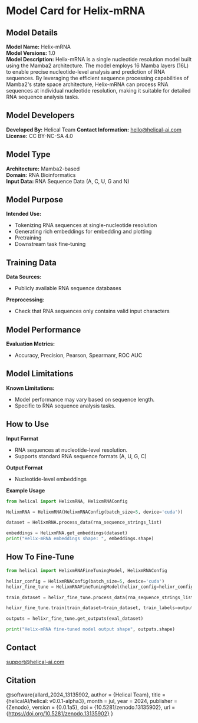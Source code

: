 # Model Card for Helix-mRNA

## Model Details

**Model Name:** Helix-mRNA  
**Model Versions:** 1.0  
**Model Description:** Helix-mRNA is a single nucleotide resolution model built using the Mamba2 architecture. The model employs 16 Mamba layers (16L) to enable precise nucleotide-level analysis and prediction of RNA sequences. By leveraging the efficient sequence processing capabilities of Mamba2's state space architecture, Helix-mRNA can process RNA sequences at individual nucleotide resolution, making it suitable for detailed RNA sequence analysis tasks.

## Model Developers

**Developed By:** Helical Team 
**Contact Information:** hello@helical-ai.com
**License:** CC BY-NC-SA 4.0 

## Model Type

**Architecture:** Mamba2-based  
**Domain:** RNA Bioinformatics  
**Input Data:** RNA Sequence Data (A, C, U, G and N)

## Model Purpose

**Intended Use:**  
- Tokenizing RNA sequences at single-nucleotide resolution
- Generating rich embeddings for embedding and plotting
- Pretraining
- Downstream task fine-tuning

## Training Data

**Data Sources:**  
- Publicly available RNA sequence databases

<!-- **Data Volume:**  
- 1TB of raw DNA/RNA sequence data -->

**Preprocessing:**  
- Check that RNA sequences only contains valid input characters

## Model Performance

**Evaluation Metrics:**  
- Accuracy, Precision, Pearson, Spearmanr, ROC AUC

<!-- **Performance Benchmarks:**  
- Mutation Detection: Precision 0.95, Recall 0.93
- Gene Prediction: Precision 0.90, Recall 0.88

**Testing Data:**  
- Held-out subset of the training dataset
- Additional external validation datasets -->

<!-- ## Ethical Considerations

**Bias and Fairness:**  
- Ensured diverse representation of species and sequence types in the training data
- Ongoing evaluation for any biases, particularly those that may impact underrepresented species

**Privacy:**  
- All training data sourced from public databases with appropriate usage permissions
- No use of private or sensitive genetic data without explicit consent

**Mitigations:**  
- Regular audits of model outputs to detect and correct biases
- Collaboration with ethicists and domain experts to ensure responsible use -->

## Model Limitations

**Known Limitations:**  
- Model performance may vary based on sequence length.
- Specific to RNA sequence analysis tasks.

<!-- **Future Improvements:**  
- Continuous integration of new data sources
- Enhancements in model architecture to better handle rare variants -->

## How to Use

**Input Format** 
- RNA sequences at nucleotide-level resolution.
- Supports standard RNA sequence formats (A, U, G, C)

**Output Format** 
- Nucleotide-level embeddings

**Example Usage**
```python
from helical import HelixmRNA, HelixmRNAConfig

HelixmRNA = HelixmRNA(HelixmRNAConfig(batch_size=5, device='cuda'))

dataset = HelixmRNA.process_data(rna_sequence_strings_list)

embeddings = HelixmRNA.get_embeddings(dataset)
print("Helix-mRNA embeddings shape: ", embeddings.shape)
```

## How To Fine-Tune

```python
from helical import HelixmRNAFineTuningModel, HelixmRNAConfig

helixr_config = HelixmRNAConfig(batch_size=5, device='cuda')
helixr_fine_tune = HelixmRNAFineTuningModel(helixr_config=helixr_config, fine_tuning_head='regression', output_size=1)

train_dataset = helixr_fine_tune.process_data(rna_sequence_strings_list)

helixr_fine_tune.train(train_dataset=train_dataset, train_labels=output_labels)

outputs = helixr_fine_tune.get_outputs(eval_dataset)

print("Helix-mRNA fine-tuned model output shape", outputs.shape)
```


<!-- ## Developers -->

## Contact
support@helical-ai.com

## Citation
@software{allard_2024_13135902,
  author       = {Helical Team},
  title        = {helicalAI/helical: v0.0.1-alpha3},
  month        = jul,
  year         = 2024,
  publisher    = {Zenodo},
  version      = {0.0.1a5},
  doi          = {10.5281/zenodo.13135902},
  url          = {https://doi.org/10.5281/zenodo.13135902}
}